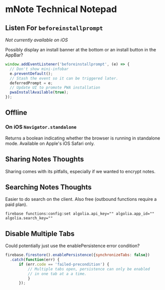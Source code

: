 # mNote Technical Notepad

## Listen For `beforeinstallprompt`

*Not currently available on iOS*

Possibly display an install banner at the bottom or an install button in the AppBar?

```javascript
window.addEventListener('beforeinstallprompt', (e) => {
  // Don't show mini-infobar
  e.preventDefault();
  // Stash the event so it can be triggered later.
  deferredPrompt = e;
  // Update UI to promote PWA installation
  pwaInstallAvailable(true);
});
```

## Offline

### On iOS `Navigator.standalone`

Returns a boolean indicating whether the browser is running in standalone mode. Available on Apple's iOS Safari only.

## Sharing Notes Thoughts

Sharing comes with its pitfalls, especially if we wanted to encrypt notes.

## Searching Notes Thoughts

Easier to do search on the client. Also free (outbound functions require a paid plan).

`firebase functions:config:set algolia.api_key="" algolia.app_id="" algolia.search_key=""`

## Disable Multiple Tabs

Could potentially just use the enablePersistence error condition?

```js
firebase.firestore().enablePersistence({synchronizeTabs: false})
  .catch(function(err) {
      if (err.code == 'failed-precondition') {
          // Multiple tabs open, persistence can only be enabled
          // in one tab at a a time.
          }
      });
```
